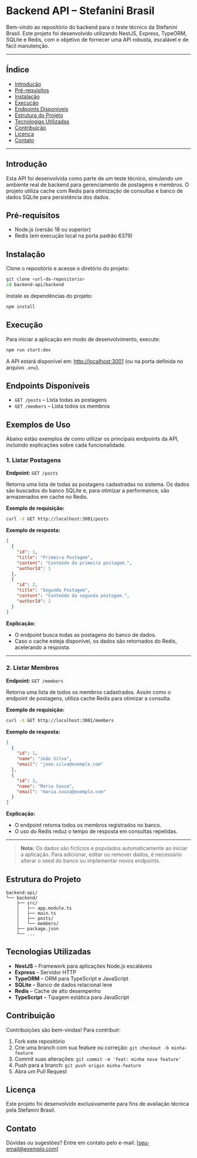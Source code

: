 # Backend API – Stefanini Brasil

Bem-vindo ao repositório do backend para o teste técnico da Stefanini Brasil. Este projeto foi desenvolvido utilizando NestJS, Express, TypeORM, SQLite e Redis, com o objetivo de fornecer uma API robusta, escalável e de fácil manutenção.

---

## Índice
- [Introdução](#introdução)
- [Pré-requisitos](#pré-requisitos)
- [Instalação](#instalação)
- [Execução](#execução)
- [Endpoints Disponíveis](#endpoints-disponíveis)
- [Estrutura do Projeto](#estrutura-do-projeto)
- [Tecnologias Utilizadas](#tecnologias-utilizadas)
- [Contribuição](#contribuição)
- [Licença](#licença)
- [Contato](#contato)

---

## Introdução

Esta API foi desenvolvida como parte de um teste técnico, simulando um ambiente real de backend para gerenciamento de postagens e membros. O projeto utiliza cache com Redis para otimização de consultas e banco de dados SQLite para persistência dos dados.

## Pré-requisitos

- Node.js (versão 18 ou superior)
- Redis (em execução local na porta padrão 6379)

## Instalação

Clone o repositório e acesse o diretório do projeto:

```bash
git clone <url-do-repositorio>
cd backend-api/backend
```

Instale as dependências do projeto:

```bash
npm install
```

## Execução

Para iniciar a aplicação em modo de desenvolvimento, execute:

```bash
npm run start:dev
```

A API estará disponível em: [http://localhost:3001](http://localhost:3001) (ou na porta definida no arquivo `.env`).

## Endpoints Disponíveis

- `GET /posts` – Lista todas as postagens
- `GET /members` – Lista todos os membros

## Exemplos de Uso

Abaixo estão exemplos de como utilizar os principais endpoints da API, incluindo explicações sobre cada funcionalidade.

### 1. Listar Postagens

**Endpoint:** `GET /posts`

Retorna uma lista de todas as postagens cadastradas no sistema. Os dados são buscados do banco SQLite e, para otimizar a performance, são armazenados em cache no Redis.

**Exemplo de requisição:**
```bash
curl -X GET http://localhost:3001/posts
```

**Exemplo de resposta:**
```json
[
  {
    "id": 1,
    "title": "Primeira Postagem",
    "content": "Conteúdo da primeira postagem.",
    "authorId": 1
  },
  {
    "id": 2,
    "title": "Segunda Postagem",
    "content": "Conteúdo da segunda postagem.",
    "authorId": 2
  }
]
```

**Explicação:**
- O endpoint busca todas as postagens do banco de dados.
- Caso o cache esteja disponível, os dados são retornados do Redis, acelerando a resposta.

---

### 2. Listar Membros

**Endpoint:** `GET /members`

Retorna uma lista de todos os membros cadastrados. Assim como o endpoint de postagens, utiliza cache Redis para otimizar a consulta.

**Exemplo de requisição:**
```bash
curl -X GET http://localhost:3001/members
```

**Exemplo de resposta:**
```json
[
  {
    "id": 1,
    "name": "João Silva",
    "email": "joao.silva@exemplo.com"
  },
  {
    "id": 2,
    "name": "Maria Souza",
    "email": "maria.souza@exemplo.com"
  }
]
```

**Explicação:**
- O endpoint retorna todos os membros registrados no banco.
- O uso do Redis reduz o tempo de resposta em consultas repetidas.

---

> **Nota:** Os dados são fictícios e populados automaticamente ao iniciar a aplicação. Para adicionar, editar ou remover dados, é necessário alterar o seed do banco ou implementar novos endpoints.

## Estrutura do Projeto

```text
backend-api/
└── backend/
    ├── src/
    │   ├── app.module.ts
    │   ├── main.ts
    │   ├── posts/
    │   └── members/
    ├── package.json
    └── ...
```

## Tecnologias Utilizadas

- **NestJS** – Framework para aplicações Node.js escaláveis
- **Express** – Servidor HTTP
- **TypeORM** – ORM para TypeScript e JavaScript
- **SQLite** – Banco de dados relacional leve
- **Redis** – Cache de alto desempenho
- **TypeScript** – Tipagem estática para JavaScript

## Contribuição

Contribuições são bem-vindas! Para contribuir:
1. Fork este repositório
2. Crie uma branch com sua feature ou correção: `git checkout -b minha-feature`
3. Commit suas alterações: `git commit -m 'feat: minha nova feature'`
4. Push para a branch: `git push origin minha-feature`
5. Abra um Pull Request

## Licença

Este projeto foi desenvolvido exclusivamente para fins de avaliação técnica pela Stefanini Brasil.

## Contato

Dúvidas ou sugestões? Entre em contato pelo e-mail: [seu-email@exemplo.com]
